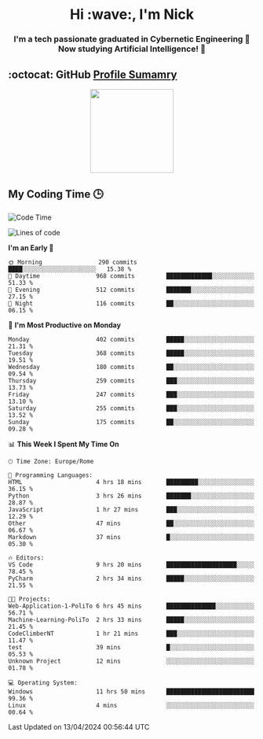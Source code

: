 <h1 align="center">Hi :wave:, I'm Nick</h1>

<h3 align="center">I'm a tech passionate graduated in Cybernetic Engineering 🤖<br>
Now studying Artificial Intelligence! 🧠</h3>


## :octocat: GitHub <a href="https://github.com/vn7n24fzkq/github-profile-summary-cards">Profile Sumamry</a>

<p align="center">
   <img style="height:170px;display:inline-block"  src="http://github-profile-summary-cards.vercel.app/api/cards/profile-details?username=CodeClimberNT&theme=github_dark" />
<!--    <img style="height:170px;display:inline-block"  src="http://github-profile-summary-cards.vercel.app/api/cards/repos-per-language?username=CodeClimberNT&theme=github_dark&exclude=" /> -->
</p>

 ## My Coding Time 🕒
 
<!--START_SECTION:waka-->
![Code Time](http://img.shields.io/badge/Code%20Time-145%20hrs%2047%20mins-blue)

![Lines of code](https://img.shields.io/badge/From%20Hello%20World%20I%27ve%20Written-2.5%20million%20lines%20of%20code-blue)

**I'm an Early 🐤** 

```text
🌞 Morning                290 commits         ████░░░░░░░░░░░░░░░░░░░░░   15.38 % 
🌆 Daytime                968 commits         █████████████░░░░░░░░░░░░   51.33 % 
🌃 Evening                512 commits         ███████░░░░░░░░░░░░░░░░░░   27.15 % 
🌙 Night                  116 commits         ██░░░░░░░░░░░░░░░░░░░░░░░   06.15 % 
```
📅 **I'm Most Productive on Monday** 

```text
Monday                   402 commits         █████░░░░░░░░░░░░░░░░░░░░   21.31 % 
Tuesday                  368 commits         █████░░░░░░░░░░░░░░░░░░░░   19.51 % 
Wednesday                180 commits         ██░░░░░░░░░░░░░░░░░░░░░░░   09.54 % 
Thursday                 259 commits         ███░░░░░░░░░░░░░░░░░░░░░░   13.73 % 
Friday                   247 commits         ███░░░░░░░░░░░░░░░░░░░░░░   13.10 % 
Saturday                 255 commits         ███░░░░░░░░░░░░░░░░░░░░░░   13.52 % 
Sunday                   175 commits         ██░░░░░░░░░░░░░░░░░░░░░░░   09.28 % 
```


📊 **This Week I Spent My Time On** 

```text
🕑︎ Time Zone: Europe/Rome

💬 Programming Languages: 
HTML                     4 hrs 18 mins       █████████░░░░░░░░░░░░░░░░   36.15 % 
Python                   3 hrs 26 mins       ███████░░░░░░░░░░░░░░░░░░   28.87 % 
JavaScript               1 hr 27 mins        ███░░░░░░░░░░░░░░░░░░░░░░   12.29 % 
Other                    47 mins             ██░░░░░░░░░░░░░░░░░░░░░░░   06.67 % 
Markdown                 37 mins             █░░░░░░░░░░░░░░░░░░░░░░░░   05.30 % 

🔥 Editors: 
VS Code                  9 hrs 20 mins       ████████████████████░░░░░   78.45 % 
PyCharm                  2 hrs 34 mins       █████░░░░░░░░░░░░░░░░░░░░   21.55 % 

🐱‍💻 Projects: 
Web-Application-1-PoliTo 6 hrs 45 mins       ██████████████░░░░░░░░░░░   56.71 % 
Machine-Learning-PoliTo  2 hrs 33 mins       █████░░░░░░░░░░░░░░░░░░░░   21.45 % 
CodeClimberNT            1 hr 21 mins        ███░░░░░░░░░░░░░░░░░░░░░░   11.47 % 
test                     39 mins             █░░░░░░░░░░░░░░░░░░░░░░░░   05.53 % 
Unknown Project          12 mins             ░░░░░░░░░░░░░░░░░░░░░░░░░   01.78 % 

💻 Operating System: 
Windows                  11 hrs 50 mins      █████████████████████████   99.36 % 
Linux                    4 mins              ░░░░░░░░░░░░░░░░░░░░░░░░░   00.64 % 
```


 Last Updated on 13/04/2024 00:56:44 UTC
<!--END_SECTION:waka-->

